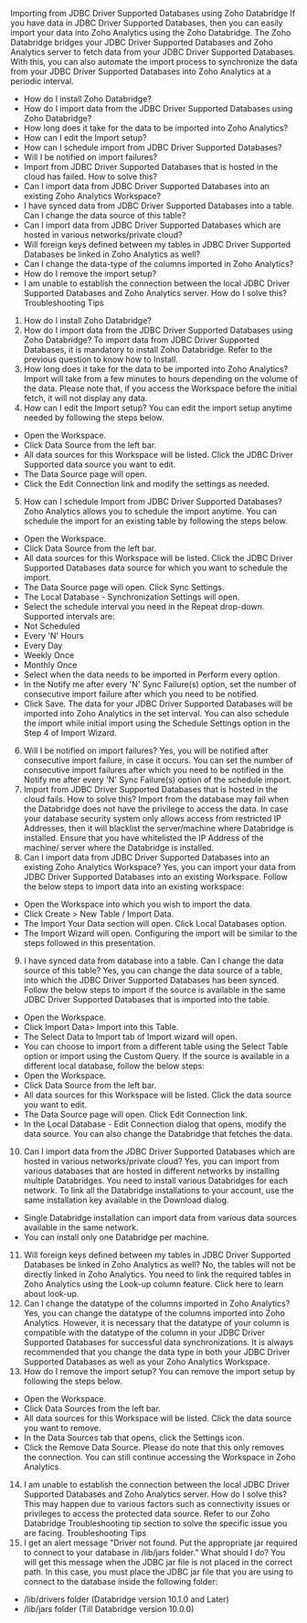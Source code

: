 Importing from JDBC Driver Supported Databases using Zoho Databridge
If you have data in JDBC Driver Supported Databases, then you can easily import your data into Zoho Analytics using the Zoho Databridge. The Zoho Databridge bridges your JDBC Driver Supported Databases and Zoho Analytics server to fetch data from your JDBC Driver Supported Databases. With this, you can also automate the import process to synchronize the data from your JDBC Driver Supported Databases into Zoho Analytics at a periodic interval.
- How do I install Zoho Databridge?
- How do I import data from the JDBC Driver Supported Databases using Zoho Databridge?
- How long does it take for the data to be imported into Zoho Analytics?
- How can I edit the Import setup?
- How can I schedule import from JDBC Driver Supported Databases?
- Will I be notified on import failures?
- Import from JDBC Driver Supported Databases that is hosted in the cloud has failed. How to solve this?
- Can I import data from JDBC Driver Supported Databases into an existing Zoho Analytics Workspace?
- I have synced data from JDBC Driver Supported Databases into a table. Can I change the data source of this table?
- Can I import data from JDBC Driver Supported Databases which are hosted in various networks/private cloud?
- Will foreign keys defined between my tables in JDBC Driver Supported Databases be linked in Zoho Analytics as well?
- Can I change the data-type of the columns imported in Zoho Analytics?
- How do I remove the import setup?
- I am unable to establish the connection between the local JDBC Driver Supported Databases and Zoho Analytics server. How do I solve this?
Troubleshooting Tips
1. How do I install Zoho Databridge?
2. How do I import data from the JDBC Driver Supported Databases using Zoho Databridge?
To import data from JDBC Driver Supported Databases, it is mandatory to install Zoho Databridge. Refer to the previous question to know how to Install.
3. How long does it take for the data to be imported into Zoho Analytics?
Import will take from a few minutes to hours depending on the volume of the data. Please note that, if you access the Workspace before the initial fetch, it will not display any data.
4. How can I edit the Import setup?
You can edit the import setup anytime needed by following the steps below.
- Open the Workspace.
- Click Data Source from the left bar.
- All data sources for this Workspace will be listed. Click the JDBC Driver Supported data source you want to edit.
- The Data Source page will open.
- Click the Edit Connection link and modify the settings as needed.
5. How can I schedule Import from JDBC Driver Supported Databases?
Zoho Analytics allows you to schedule the import anytime. You can schedule the import for an existing table by following the steps below.
- Open the Workspace.
- Click Data Source from the left bar.
- All data sources for this Workspace will be listed. Click the JDBC Driver Supported Databases data source for which you want to schedule the import.
- The Data Source page will open. Click Sync Settings.
- The Local Database - Synchronization Settings will open.
- Select the schedule interval you need in the Repeat drop-down. Supported intervals are:
- Not Scheduled
- Every 'N' Hours
- Every Day
- Weekly Once
- Monthly Once
- Select when the data needs to be imported in Perform every option.
- In the Notify me after every 'N' Sync Failure(s) option, set the number of consecutive import failure after which you need to be notified.
- Click Save. The data for your JDBC Driver Supported Databases will be imported into Zoho Analytics in the set interval.
You can also schedule the import while initial import using the Schedule Settings option in the Step 4 of Import Wizard.
6. Will I be notified on import failures?
Yes, you will be notified after consecutive import failure, in case it occurs. You can set the number of consecutive import failures after which you need to be notified in the Notify me after every 'N' Sync Failure(s) option of the schedule import.
7. Import from JDBC Driver Supported Databases that is hosted in the cloud fails. How to solve this?
Import from the database may fail when the Databridge does not have the privilege to access the data. In case your database security system only allows access from restricted IP Addresses, then it will blacklist the server/machine where Databridge is installed. Ensure that you have whitelisted the IP Address of the machine/ server where the Databridge is installed.
8. Can I import data from JDBC Driver Supported Databases into an existing Zoho Analytics Workspace?
Yes, you can import your data from JDBC Driver Supported Databases into an existing Workspace.
Follow the below steps to import data into an existing workspace:
- Open the Workspace into which you wish to import the data.
- Click Create > New Table / Import Data.
- The Import Your Data section will open. Click Local Databases option.
- The Import Wizard will open. Configuring the import will be similar to the steps followed in this presentation.
9. I have synced data from database into a table. Can I change the data source of this table?
Yes, you can change the data source of a table, into which the JDBC Driver Supported Databases has been synced.
Follow the below steps to import if the source is available in the same JDBC Driver Supported Databases that is imported into the table.
- Open the Workspace.
- Click Import Data> Import into this Table.
- The Select Data to Import tab of Import wizard will open.
- You can choose to import from a different table using the Select Table option or import using the Custom Query.
If the source is available in a different local database, follow the below steps:
- Open the Workspace.
- Click Data Source from the left bar.
- All data sources for this Workspace will be listed. Click the data source you want to edit.
- The Data Source page will open. Click Edit Connection link.
- In the Local Database - Edit Connection dialog that opens, modify the data source. You can also change the Databridge that fetches the data.
10. Can I import data from the JDBC Driver Supported Databases which are hosted in various networks/private cloud?
Yes, you can import from various databases that are hosted in different networks by installing multiple Databridges. You need to install various Databridges for each network. To link all the Databridge installations to your account, use the same installation key available in the Download dialog.
- Single Databridge installation can import data from various data sources available in the same network.
- You can install only one Databridge per machine.
11. Will foreign keys defined between my tables in JDBC Driver Supported Databases be linked in Zoho Analytics as well?
No, the tables will not be directly linked in Zoho Analytics. You need to link the required tables in Zoho Analytics using the Look-up column feature. Click here to learn about look-up.
12. Can I change the datatype of the columns imported in Zoho Analytics?
Yes, you can change the datatype of the columns imported into Zoho Analytics. However, it is necessary that the datatype of your column is compatible with the datatype of the column in your JDBC Driver Supported Databases for successful data synchronizations. It is always recommended that you change the data type in both your JDBC Driver Supported Databases as well as your Zoho Analytics Workspace.
13. How do I remove the import setup?
You can remove the import setup by following the steps below.
- Open the Workspace.
- Click Data Sources from the left bar.
- All data sources for this Workspace will be listed. Click the data source you want to remove.
- In the Data Sources tab that opens, click the Settings icon.
- Click the Remove Data Source.
Please do note that this only removes the connection. You can still continue accessing the Workspace in Zoho Analytics.
14. I am unable to establish the connection between the local JDBC Driver Supported Databases and Zoho Analytics server. How do I solve this?
This may happen due to various factors such as connectivity issues or privileges to access the protected data source. Refer to our Zoho Databridge Troubleshooting tip section to solve the specific issue you are facing.
Troubleshooting Tips
1. I get an alert message "Driver not found. Put the appropriate jar required to connect to your database in /lib/jars folder." What should I do?
You will get this message when the JDBC jar file is not placed in the correct path. In this case, you must place the JDBC jar file that you are using to connect to the database inside the following folder:
- /lib/drivers folder (Databridge version 10.1.0 and Later)
- /lib/jars folder (Till Databridge version 10.0.0)